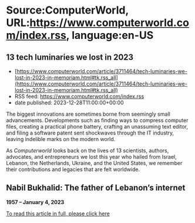 # Source:ComputerWorld, URL:https://www.computerworld.com/index.rss, language:en-US

## 13 tech luminaries we lost in 2023
 - [https://www.computerworld.com/article/3711464/tech-luminaries-we-lost-in-2023-in-memoriam.html#tk.rss_all](https://www.computerworld.com/article/3711464/tech-luminaries-we-lost-in-2023-in-memoriam.html#tk.rss_all)
 - RSS feed: https://www.computerworld.com/index.rss
 - date published: 2023-12-28T11:00:00+00:00

<article>
	<section class="page">
<p>The biggest innovations are sometimes borne from seemingly small advancements. Developments such as finding ways to compress computer files, creating a practical phone battery, crafting an unassuming text editor, and filing a software patent sent shockwaves through the IT industry, leaving indelible marks on the modern world.</p><p>As <em>Computerworld</em> looks back on the lives of 13 scientists, authors, advocates, and entrepreneurs we lost this year who hailed from Israel, Lebanon, the Netherlands, Ukraine, and the United States, we remember their contributions and legacies that are felt worldwide.</p><h2 id="bukhalid">Nabil Bukhalid: The father of Lebanon’s internet</h2>
<p><strong>1957 – January 4, 2023</strong></p><p class="jumpTag"><a href="/article/3711464/tech-luminaries-we-lost-in-2023-in-memoriam.html#jump">To read this article in full, please click here</a></p></section></article>

